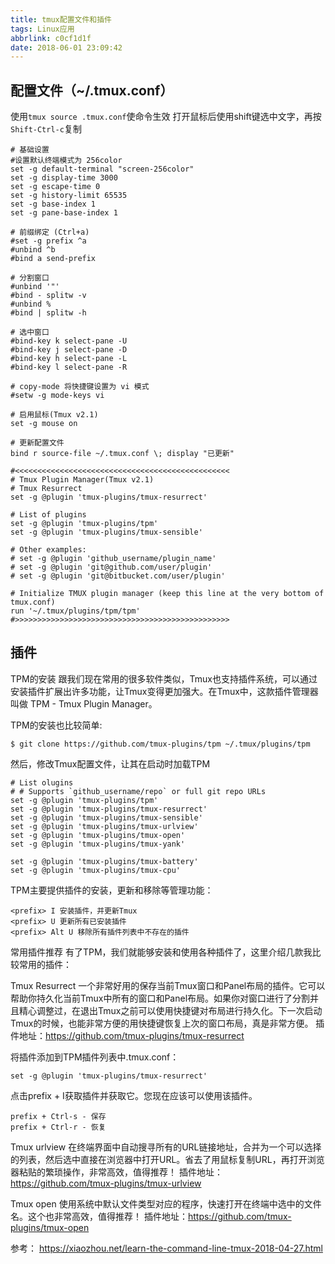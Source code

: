 ```yaml
---
title: tmux配置文件和插件
tags: Linux应用
abbrlink: c0cf1d1f
date: 2018-06-01 23:09:42
---
```



## 配置文件（~/.tmux.conf）
使用`tmux source .tmux.conf`使命令生效
打开鼠标后使用shift键选中文字，再按`Shift-Ctrl-c`复制

```
# 基础设置
#设置默认终端模式为 256color
set -g default-terminal "screen-256color"
set -g display-time 3000
set -g escape-time 0
set -g history-limit 65535
set -g base-index 1
set -g pane-base-index 1

# 前缀绑定 (Ctrl+a)
#set -g prefix ^a
#unbind ^b
#bind a send-prefix

# 分割窗口
#unbind '"'
#bind - splitw -v
#unbind %
#bind | splitw -h

# 选中窗口
#bind-key k select-pane -U
#bind-key j select-pane -D
#bind-key h select-pane -L
#bind-key l select-pane -R

# copy-mode 将快捷键设置为 vi 模式
#setw -g mode-keys vi

# 启用鼠标(Tmux v2.1)
set -g mouse on

# 更新配置文件
bind r source-file ~/.tmux.conf \; display "已更新"

#<<<<<<<<<<<<<<<<<<<<<<<<<<<<<<<<<<<<<<<<<<<<<<<<
# Tmux Plugin Manager(Tmux v2.1)
# Tmux Resurrect
set -g @plugin 'tmux-plugins/tmux-resurrect'

# List of plugins
set -g @plugin 'tmux-plugins/tpm'
set -g @plugin 'tmux-plugins/tmux-sensible'

# Other examples:
# set -g @plugin 'github_username/plugin_name'
# set -g @plugin 'git@github.com/user/plugin'
# set -g @plugin 'git@bitbucket.com/user/plugin'

# Initialize TMUX plugin manager (keep this line at the very bottom of tmux.conf)
run '~/.tmux/plugins/tpm/tpm'
#>>>>>>>>>>>>>>>>>>>>>>>>>>>>>>>>>>>>>>>>>>>>>>>>
```

<!--more-->

## 插件 

TPM的安装
跟我们现在常用的很多软件类似，Tmux也支持插件系统，可以通过安装插件扩展出许多功能，让Tmux变得更加强大。在Tmux中，这款插件管理器叫做 TPM - Tmux Plugin Manager。

TPM的安装也比较简单:
```
$ git clone https://github.com/tmux-plugins/tpm ~/.tmux/plugins/tpm
```
然后，修改Tmux配置文件，让其在启动时加载TPM
```
# List olugins
# # Supports `github_username/repo` or full git repo URLs
set -g @plugin 'tmux-plugins/tpm'
set -g @plugin 'tmux-plugins/tmux-resurrect'
set -g @plugin 'tmux-plugins/tmux-sensible'
set -g @plugin 'tmux-plugins/tmux-urlview'
set -g @plugin 'tmux-plugins/tmux-open'
set -g @plugin 'tmux-plugins/tmux-yank'

set -g @plugin 'tmux-plugins/tmux-battery'
set -g @plugin 'tmux-plugins/tmux-cpu'

```


TPM主要提供插件的安装，更新和移除等管理功能：
```
<prefix> I 安装插件，并更新Tmux
<prefix> U 更新所有已安装插件
<prefix> Alt U 移除所有插件列表中不存在的插件
```
常用插件推荐
有了TPM，我们就能够安装和使用各种插件了，这里介绍几款我比较常用的插件：

Tmux Resurrect 一个非常好用的保存当前Tmux窗口和Panel布局的插件。它可以帮助你持久化当前Tmux中所有的窗口和Panel布局。如果你对窗口进行了分割并且精心调整过，在退出Tmux之前可以使用快捷键对布局进行持久化。下一次启动Tmux的时候，也能非常方便的用快捷键恢复上次的窗口布局，真是非常方便。
插件地址：https://github.com/tmux-plugins/tmux-resurrect

将插件添加到TPM插件列表中.tmux.conf：
```
set -g @plugin 'tmux-plugins/tmux-resurrect'
```
点击prefix + I获取插件并获取它。您现在应该可以使用该插件。
```
prefix + Ctrl-s - 保存
prefix + Ctrl-r - 恢复
```


Tmux urlview 在终端界面中自动搜寻所有的URL链接地址，合并为一个可以选择的列表，然后选中直接在浏览器中打开URL。省去了用鼠标复制URL，再打开浏览器粘贴的繁琐操作，非常高效，值得推荐！
插件地址：https://github.com/tmux-plugins/tmux-urlview

Tmux open 使用系统中默认文件类型对应的程序，快速打开在终端中选中的文件名。这个也非常高效，值得推荐！ 插件地址：https://github.com/tmux-plugins/tmux-open



参考：
https://xiaozhou.net/learn-the-command-line-tmux-2018-04-27.html
